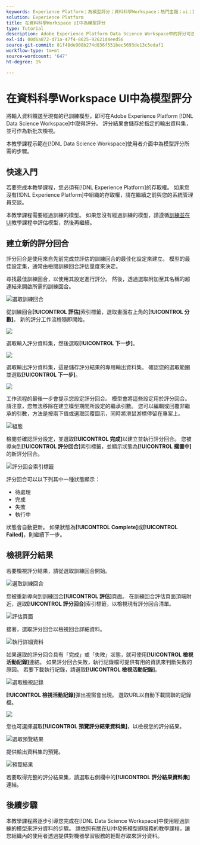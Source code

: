 ```yaml
---
keywords: Experience Platform；為模型評分；資料科學Workspace；熱門主題；ui；評分回合；評分結果
solution: Experience Platform
title: 在資料科學Workspace UI中為模型評分
type: Tutorial
description: Adobe Experience Platform Data Science Workspace中的評分可透過將輸入資料饋送至現有的已訓練模型來達成。 評分結果會儲存於指定的輸出資料集，並可作為新批次檢視。
exl-id: 00d6a872-d71a-47f4-8625-92621d4eed56
source-git-commit: 81f48de908b274d836f551bec5693de13c5edaf1
workflow-type: tm+mt
source-wordcount: '647'
ht-degree: 1%

---
```


# 在資料科學Workspace UI中為模型評分

將輸入資料饋送至現有的已訓練模型，即可在Adobe Experience Platform [!DNL Data Science Workspace]中取得評分。 評分結果會儲存於指定的輸出資料集，並可作為新批次檢視。

本教學課程示範在[!DNL Data Science Workspace]使用者介面中為模型評分所需的步驟。

## 快速入門

若要完成本教學課程，您必須有[!DNL Experience Platform]的存取權。 如果您沒有[!DNL Experience Platform]中組織的存取權，請在繼續之前與您的系統管理員交談。

本教學課程需要經過訓練的模型。 如果您沒有經過訓練的模型，請遵循[訓練並在UI](./train-evaluate-model-ui.md)教學課程中評估模型，然後再繼續。

## 建立新的評分回合

評分回合是使用來自先前完成並評估的訓練回合的最佳化設定來建立。 模型的最佳設定集，通常由檢閱訓練回合評估量度來決定。

尋找最佳訓練回合，以使用其設定進行評分。 然後，透過選取附加至其名稱的超連結來開啟所需的訓練回合。

![選取訓練回合](../images/models-recipes/score/select-run.png)

從訓練回合&#x200B;**[!UICONTROL 評估]**&#x200B;索引標籤，選取畫面右上角的&#x200B;**[!UICONTROL 分數]**。 新的評分工作流程隨即開始。

![](../images/models-recipes/score/training_run_overview.png)

選取輸入評分資料集，然後選取&#x200B;**[!UICONTROL 下一步]**。

![](../images/models-recipes/score/scoring_input.png)

選取輸出評分資料集，這是儲存評分結果的專用輸出資料集。 確認您的選取範圍並選取&#x200B;**[!UICONTROL 下一步]**。

![](../images/models-recipes/score/scoring_results.png)

工作流程的最後一步會提示您設定評分回合。 模型會將這些設定用於評分回合。
請注意，您無法移除在建立模型期間所設定的繼承引數。 您可以編輯或回覆非繼承的引數，方法是按兩下值或選取回覆圖示，同時將滑鼠游標停留在專案上。

![組態](../images/models-recipes/score/configuration.png)

檢閱並確認評分設定，並選取&#x200B;**[!UICONTROL 完成]**&#x200B;以建立並執行評分回合。 您被導向到&#x200B;**[!UICONTROL 評分回合]**&#x200B;索引標籤，並顯示狀態為&#x200B;**[!UICONTROL 擱置中]**&#x200B;的新評分回合。

![評分回合索引標籤](../images/models-recipes/score/scoring_runs_tab.png)

評分回合可以以下列其中一種狀態顯示：
- 待處理
- 完成
- 失敗
- 執行中

狀態會自動更新。 如果狀態為&#x200B;**[!UICONTROL Complete]**&#x200B;或&#x200B;**[!UICONTROL Failed]**，則繼續下一步。

## 檢視評分結果

若要檢視評分結果，請從選取訓練回合開始。

![選取訓練回合](../images/models-recipes/score/select-run.png)

您被重新導向到訓練回合&#x200B;**[!UICONTROL 評估]**&#x200B;頁面。 在訓練回合評估頁面頂端附近，選取&#x200B;**[!UICONTROL 評分回合]**&#x200B;索引標籤，以檢視現有評分回合清單。

![評估頁面](../images/models-recipes/score/view_scoring_runs.png)

接著，選取評分回合以檢視回合詳細資料。

![執行詳細資料](../images/models-recipes/score/view_details.png)

如果選取的評分回合具有「完成」或「失敗」狀態，就可使用&#x200B;**[!UICONTROL 檢視活動記錄]**&#x200B;連結。 如果評分回合失敗，執行記錄檔可提供有用的資訊來判斷失敗的原因。 若要下載執行記錄，請選取&#x200B;**[!UICONTROL 檢視活動記錄]**。

![選取檢視記錄](../images/models-recipes/score/view_logs.png)

**[!UICONTROL 檢視活動記錄]**&#x200B;彈出視窗會出現。 選取URL以自動下載關聯的記錄檔。

![](../images/models-recipes/score/activity_logs.png)

您也可選擇選取&#x200B;**[!UICONTROL 預覽評分結果資料集]**，以檢視您的評分結果。

![選取預覽結果](../images/models-recipes/score/view_results.png)

提供輸出資料集的預覽。

![預覽結果](../images/models-recipes/score/preview_results.png)

若要取得完整的評分結果集，請選取右側欄中的&#x200B;**[!UICONTROL 評分結果資料集]**&#x200B;連結。

## 後續步驟

本教學課程將逐步引導您完成在[!DNL Data Science Workspace]中使用經過訓練的模型來評分資料的步驟。 請依照有關[在UI](./publish-model-service-ui.md)中發佈模型即服務的教學課程，讓您組織內的使用者透過提供對機器學習服務的輕鬆存取來評分資料。
